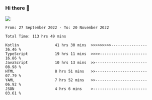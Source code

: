 ### Hi there 👋

<!--<a href="https://github.com/search?o=desc&q=author%3Abushiyi&s=committer-date&type=Commits">-->
<!--    <img align="center" height = "178" src="https://github-readme-stats.vercel.app/api?username=bushiyi&count_private=true&show_icons=true&theme=noctis_minimus&hide=contribs&include_all_commits=true" />-->
<!--</a>-->
<!--<a href="https://github.com/bushiyi?tab=repositories">-->
<!--    <img align="center" height = "178" src="https://github-readme-stats.vercel.app/api/top-langs/?username=bushiyi&count_private=true&theme=noctis_minimus" />-->
<!--</a>-->
 
<!-- [![Ashutosh's github activity graph](https://activity-graph.herokuapp.com/graph?username=bushiyi&theme=react&bg_color=1B2932&point=698B69&line=698B69)](https://github.com/ashutosh00710/github-readme-activity-graph)
 -->


![](https://raw.githubusercontent.com/bushiyi/bushiyi/master/assets/github-contribution-grid-snake.svg)

<!--START_SECTION:waka-->

```text
From: 27 September 2022 - To: 20 November 2022

Total Time: 113 hrs 49 mins

Kotlin                41 hrs 30 mins  >>>>>>>>>----------------   36.46 %
TypeScript            19 hrs 11 mins  >>>>---------------------   16.86 %
JavaScript            10 hrs 13 mins  >>-----------------------   08.98 %
HTML                  8 hrs 51 mins   >>-----------------------   07.79 %
YAML                  7 hrs 52 mins   >>-----------------------   06.92 %
JSON                  4 hrs 6 mins    >------------------------   03.61 %
```

<!--END_SECTION:waka-->

